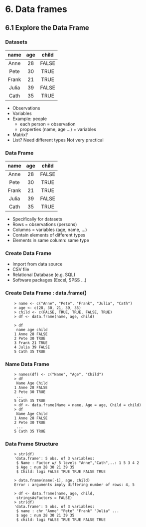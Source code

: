 # 6. Data frames

## 6.1 Explore the Data Frame

### Datasets

|name  |age   |child |
|:----:|:----:|:----:|
|Anne  |28    |FALSE |
|Pete  |30    |TRUE  |
|Frank |21    |TRUE  |
|Julia |39    |FALSE |
|Cath  |35    |TRUE  |
	
* Observations
* Variables
* Example: people
	* each person = observation
	* properties (name, age …) = variables
* Matrix?
* List?
Need different types
Not very practical

### Data Frame

|name  |age   |child |
|:----:|:----:|:----:|
|Anne  |28    |FALSE |
|Pete  |30    |TRUE  |
|Frank |21    |TRUE  |
|Julia |39    |FALSE |
|Cath  |35    |TRUE  |

* Specifically for datasets
* Rows = observations (persons)
* Columns = variables (age, name, …)
* Contain elements of different types
* Elements in same column: same type


### Create Data Frame
* Import from data source
* CSV file
* Relational Database (e.g. SQL)
* Software packages (Excel, SPSS …)


### Create Data Frame : data.frame()

        > name <- c("Anne", "Pete", "Frank", "Julia", "Cath")
        > age <- c(28, 30, 21, 39, 35)
        > child <- c(FALSE, TRUE, TRUE, FALSE, TRUE)
        > df <- data.frame(name, age, child)

        > df
         name age child
        1 Anne 28 FALSE
        2 Pete 30 TRUE
        3 Frank 21 TRUE
        4 Julia 39 FALSE
        5 Cath 35 TRUE


### Name Data Frame

        > names(df) <- c("Name", "Age", "Child")
        > df
         Name Age Child
        1 Anne 28 FALSE
        2 Pete 30 TRUE
         ...
        5 Cath 35 TRUE
        > df <- data.frame(Name = name, Age = age, Child = child)
        > df
         Name Age Child
        1 Anne 28 FALSE
        2 Pete 30 TRUE
         ...
        5 Cath 35 TRUE

### Data Frame Structure

        > str(df)
        'data.frame': 5 obs. of 3 variables:
         $ Name : Factor w/ 5 levels "Anne","Cath",..: 1 5 3 4 2
         $ Age : num 28 30 21 39 35
         $ Child: logi FALSE TRUE TRUE FALSE TRUE

        > data.frame(name[-1], age, child)
        Error : arguments imply differing number of rows: 4, 5

        > df <- data.frame(name, age, child,
         stringsAsFactors = FALSE)
        > str(df)
        'data.frame': 5 obs. of 3 variables:
         $ name : chr "Anne" "Pete" "Frank" "Julia" ...
         $ age : num 28 30 21 39 35
         $ child: logi FALSE TRUE TRUE FALSE TRUE
